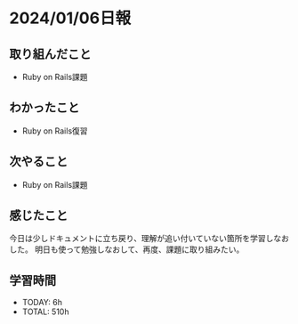 # 2024/01/06日報
## 取り組んだこと
- Ruby on Rails課題

## わかったこと
- Ruby on Rails復習

## 次やること
- Ruby on Rails課題

## 感じたこと
今日は少しドキュメントに立ち戻り、理解が追い付いていない箇所を学習しなおした。
明日も使って勉強しなおして、再度、課題に取り組みたい。

## 学習時間
- TODAY: 6h
- TOTAL: 510h
